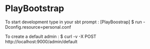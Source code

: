 PlayBootstrap
=============

To start development type in your sbt prompt :
[PlayBoostrap] $ run -Dconfig.resource=personal.conf

To create a default admin :
$ curl -v -X POST http://localhost:9000/admin/default
